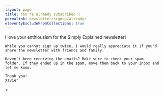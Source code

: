 ```yaml
---
layout: page
title: You're already subscribed 🤭
permalink: newsletter/signup/already/
eleventyExcludeFromCollections: true
---
```


<div class="prose dark:prose-dark">
    I love your enthiousism for the Simply Explained newsletter!

    While you cannot sign up twice, I would really appreciate it if you'd share the newsletter with friends and family.

    Haven't been receiving the emails? Make sure to check your spam folder. If they ended up in the spam, move them back to your inbox and let me know.

    Thank you!  
    Xavier
</div>>